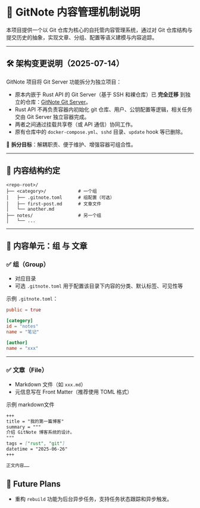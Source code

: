# 📘 GitNote 内容管理机制说明

本项目提供一个以 Git 仓库为核心的自托管内容管理系统，通过对 Git 仓库结构与提交历史的抽象，实现文章、分组、配置等语义建模与内容追踪。

---

## 🛠️ 架构变更说明（2025-07-14）

GitNote 项目将 Git Server 功能拆分为独立项目：

- 原本内嵌于 Rust API 的 Git Server（基于 SSH 和裸仓库）已 **完全迁移** 到独立的仓库：[GitNote Git Server](https://github.com/yuyayang02/gitnote-git-server)。
- Rust API 不再负责容器内初始化 git 仓库、用户、公钥配置等逻辑，相关任务交由 Git Server 独立容器完成。
- 两者之间通过挂载共享卷（或 API 通信）协同工作。
- 原有仓库中的 `docker-compose.yml`、`sshd` 目录、`update` hook 等已删除。

🎯 **拆分目标**：解耦职责、便于维护、增强容器可组合性。

---

## 📁 内容结构约定

```text
<repo-root>/
├── <category>/            # 一个组
│   ├── .gitnote.toml      # 组配置（可选）
│   ├── first-post.md      # 文章文件
│   └── another.md
├── notes/                 # 另一个组
│   └── ...                    
```

---

## 🧠 内容单元：组 与 文章

### ✅ 组（Group）

- 对应目录
- 可选 `.gitnote.toml` 用于配置该目录下内容的分类、默认标签、可见性等

示例 `.gitnote.toml`：

```toml
public = true

[category]
id = "notes"
name = "笔记"

[author]
name = "xxx"
```

---

### ✅ 文章（File）

- Markdown 文件（如 `xxx.md`）
- 元信息写在 Front Matter（推荐使用 TOML 格式）

示例 markdown文件

```markdown
+++
title = "我的第一篇博客"
summary = """
介绍 GitNote 博客系统的设计。
"""
tags = ["rust", "git"]
datetime = "2025-06-26"
+++

正文内容……
```

## 🚧 Future Plans

- 重构 `rebuild` 功能为后台异步任务，支持任务状态跟踪和异步触发。
